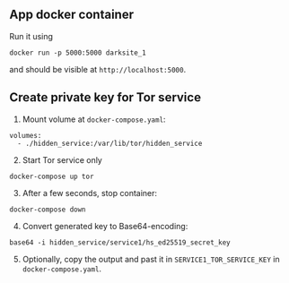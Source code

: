 ## App docker container
Run it using
```
docker run -p 5000:5000 darksite_1
```
and should be visible at `http://localhost:5000`.

## Create private key for Tor service
1. Mount volume at `docker-compose.yaml`:
```
volumes:
  - ./hidden_service:/var/lib/tor/hidden_service
```
2. Start Tor service only
```
docker-compose up tor
```
3. After a few seconds, stop container:
```
docker-compose down
```
4. Convert generated key to Base64-encoding:
```
base64 -i hidden_service/service1/hs_ed25519_secret_key
```
5. Optionally, copy the output and past it in `SERVICE1_TOR_SERVICE_KEY` in `docker-compose.yaml`.
